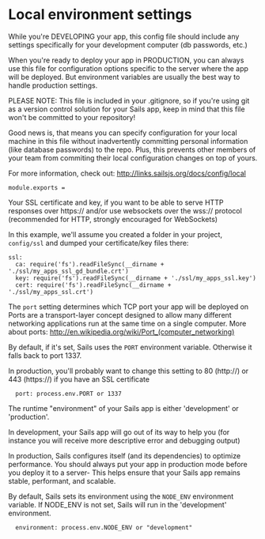 
Local environment settings
==========================

While you're DEVELOPING your app, this config file should include
any settings specifically for your development computer (db passwords, etc.)

When you're ready to deploy your app in PRODUCTION, you can always use this file
for configuration options specific to the server where the app will be deployed.
But environment variables are usually the best way to handle production settings.

PLEASE NOTE:
This file is included in your .gitignore, so if you're using git
as a version control solution for your Sails app, keep in mind that
this file won't be committed to your repository!

Good news is, that means you can specify configuration for your local
machine in this file without inadvertently committing personal information
(like database passwords) to the repo.  Plus, this prevents other members
of your team from commiting their local configuration changes on top of yours.


For more information, check out:
http://links.sailsjs.org/docs/config/local

    module.exports =

Your SSL certificate and key, if you want to be able to serve HTTP responses
over https:// and/or use websockets over the wss:// protocol
(recommended for HTTP, strongly encouraged for WebSockets)

In this example, we'll assume you created a folder in your project, `config/ssl`
and dumped your certificate/key files there:
```
ssl:
  ca: require('fs').readFileSync(__dirname + './ssl/my_apps_ssl_gd_bundle.crt')
  key: require('fs').readFileSync(__dirname + './ssl/my_apps_ssl.key')
  cert: require('fs').readFileSync(__dirname + './ssl/my_apps_ssl.crt')
```

The `port` setting determines which TCP port your app will be deployed on
Ports are a transport-layer concept designed to allow many different
networking applications run at the same time on a single computer.
More about ports: http://en.wikipedia.org/wiki/Port_(computer_networking)

By default, if it's set, Sails uses the `PORT` environment variable.
Otherwise it falls back to port 1337.

In production, you'll probably want to change this setting
to 80 (http://) or 443 (https://) if you have an SSL certificate

      port: process.env.PORT or 1337

The runtime "environment" of your Sails app is either 'development' or 'production'.

In development, your Sails app will go out of its way to help you
(for instance you will receive more descriptive error and debugging output)

In production, Sails configures itself (and its dependencies) to optimize performance.
You should always put your app in production mode before you deploy it to a server-
This helps ensure that your Sails app remains stable, performant, and scalable.

By default, Sails sets its environment using the `NODE_ENV` environment variable.
If NODE_ENV is not set, Sails will run in the 'development' environment.

      environment: process.env.NODE_ENV or "development"
